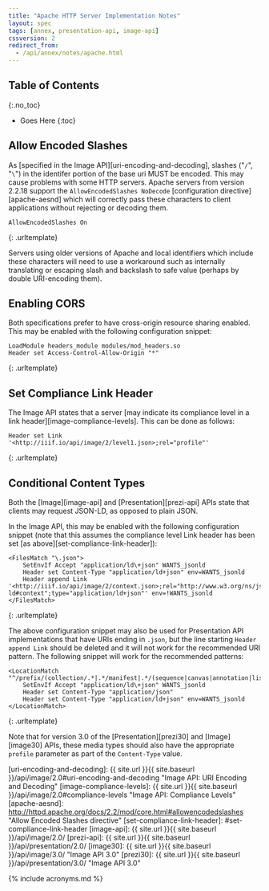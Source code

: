 ```yaml
---
title: "Apache HTTP Server Implementation Notes"
layout: spec
tags: [annex, presentation-api, image-api]
cssversion: 2
redirect_from:
  - /api/annex/notes/apache.html
---
```


## Table of Contents
{:.no_toc}

* Goes Here
{:toc}


## Allow Encoded Slashes

As [specified in the Image API][uri-encoding-and-decoding], slashes ("`/`", "`\`") in the identifer portion of the base uri MUST be encoded. This may cause problems with some HTTP servers. Apache servers from version 2.2.18 support the `AllowEncodedSlashes NoDecode` [configuration directive][apache-aesnd] which will correctly pass these characters to client applications without rejecting or decoding them.

``` apacheconf
AllowEncodedSlashes On
```
{: .urltemplate}

Servers using older versions of Apache and local identifiers which include these characters will need to use a workaround such as internally translating or escaping slash and backslash to safe value (perhaps by double URI-encoding them).

## Enabling CORS

Both specifications prefer to have cross-origin resource sharing enabled. This may be enabled with the following configuration snippet:

``` apacheconf
LoadModule headers_module modules/mod_headers.so
Header set Access-Control-Allow-Origin "*"
```
{: .urltemplate}

## Set Compliance Link Header

The Image API states that a server [may indicate its compliance level in a link header][image-compliance-levels]. This can be done as follows:

``` apacheconf
Header set Link '<http://iiif.io/api/image/2/level1.json>;rel="profile"'
```
{: .urltemplate}

## Conditional Content Types

Both the [Image][image-api] and [Presentation][prezi-api] APIs state that clients may request JSON-LD, as opposed to plain JSON.

In the Image API, this may be enabled with the following configuration snippet (note that this assumes the compliance level Link header has been set [as above][set-compliance-link-header]):

``` apacheconf
<FilesMatch "\.json">
    SetEnvIf Accept "application/ld\+json" WANTS_jsonld
    Header set Content-Type "application/ld+json" env=WANTS_jsonld
    Header append Link '<http://iiif.io/api/image/2/context.json>;rel="http://www.w3.org/ns/json-ld#context";type="application/ld+json"' env=!WANTS_jsonld
</FilesMatch>
```
{: .urltemplate}

The above configuration snippet may also be used for Presentation API implementations that have URIs ending in `.json`, but the line starting `Header append Link` should be deleted and it will not work for the recommended URI pattern. The following snippet will work for the recommended patterns:

``` apacheconf
<LocationMatch "^/prefix/(collection/.*|.*/manifest|.*/(sequence|canvas|annotation|list|range|layer)/.*)$">
    SetEnvIf Accept "application/ld\+json" WANTS_jsonld
    Header set Content-Type "application/json"
    Header set Content-Type "application/ld+json" env=WANTS_jsonld
</LocationMatch>
```
{: .urltemplate}

Note that for version 3.0 of the [Presentation][prezi30] and [Image][image30] APIs, these media types should also have the appropriate `profile` parameter as part of the `Content-Type` value.

[uri-encoding-and-decoding]: {{ site.url }}{{ site.baseurl }}/api/image/2.0#uri-encoding-and-decoding "Image API: URI Encoding and Decoding"
[image-compliance-levels]: {{ site.url }}{{ site.baseurl }}/api/image/2.0#compliance-levels "Image API: Compliance Levels"
[apache-aesnd]: http://httpd.apache.org/docs/2.2/mod/core.html#allowencodedslashes "Allow Encoded Slashes directive"
[set-compliance-link-header]: #set-compliance-link-header
[image-api]: {{ site.url }}{{ site.baseurl }}/api/image/2.0/
[prezi-api]: {{ site.url }}{{ site.baseurl }}/api/presentation/2.0/
[image30]: {{ site.url }}{{ site.baseurl }}/api/image/3.0/ "Image API 3.0"
[prezi30]: {{ site.url }}{{ site.baseurl }}/api/presentation/3.0/ "Image API 3.0"

{% include acronyms.md %}
